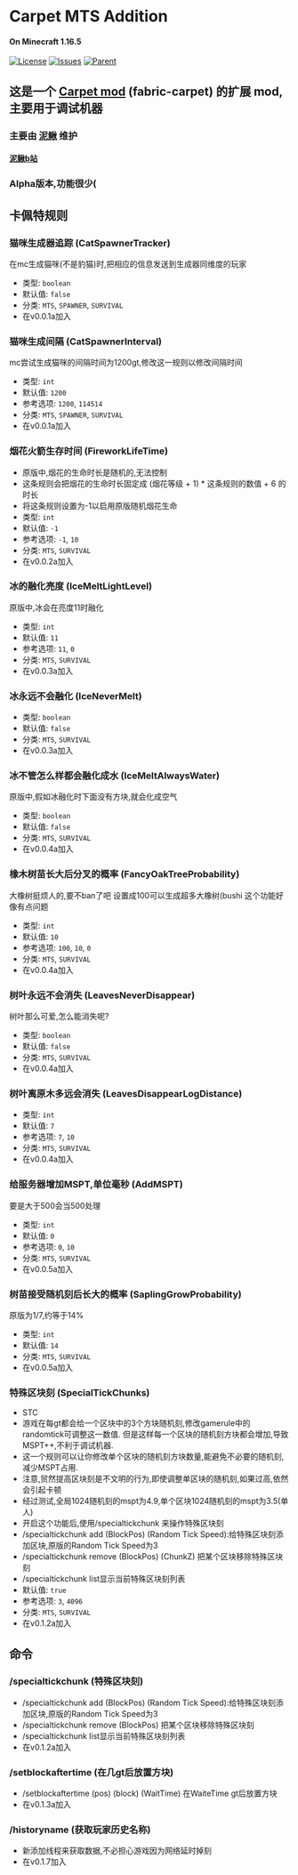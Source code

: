 # Carpet MTS Addition
#### On Minecraft 1.16.5
[![License](https://img.shields.io/github/license/MTS-MoyuTech/Carpet-MTS-Addition.svg)](http://www.gnu.org/licenses/lgpl-3.0.html)
[![Issues](https://img.shields.io/github/issues/MTS-MoyuTech/Carpet-MTS-Addition.svg)](https://github.com/MTS-MoyuTech/Carpet-MTS-Addition/issues)
[![Parent](https://img.shields.io/badge/Parent-fabric--carpet-blue)](https://github.com/gnembon/fabric-carpet)

## 这是一个 [Carpet mod](https://github.com/gnembon/fabric-carpet) (fabric-carpet) 的扩展 mod,主要用于调试机器
### 主要由 [泥鳅](https://github.com/bili-08A04-NQ3) 维护
#### [泥鳅b站](https://space.bilibili.com/538864655)

### Alpha版本,功能很少(

## 卡佩特规则

### 猫咪生成器追踪 (CatSpawnerTracker)

在mc生成猫咪(不是豹猫)时,把相应的信息发送到生成器同维度的玩家

- 类型: `boolean`
- 默认值: `false`
- 分类: `MTS`, `SPAWNER`, `SURVIVAL`
- 在v0.0.1a加入

### 猫咪生成间隔 (CatSpawnerInterval)

mc尝试生成猫咪的间隔时间为1200gt,修改这一规则以修改间隔时间

- 类型: `int`
- 默认值: `1200`
- 参考选项: `1200`, `114514`
- 分类: `MTS`, `SPAWNER`, `SURVIVAL`
- 在v0.0.1a加入

### 烟花火箭生存时间 (FireworkLifeTime)

- 原版中,烟花的生命时长是随机的,无法控制
- 这条规则会把烟花的生命时长固定成  (烟花等级 + 1) * 这条规则的数值 + 6 的时长
- 将这条规则设置为-1以启用原版随机烟花生命
- 类型: `int`
- 默认值: `-1`
- 参考选项: `-1`, `10`
- 分类: `MTS`, `SURVIVAL`
- 在v0.0.2a加入

### 冰的融化亮度 (IceMeltLightLevel)

原版中,冰会在亮度11时融化

- 类型: `int`
- 默认值: `11`
- 参考选项: `11`, `0`
- 分类: `MTS`, `SURVIVAL`
- 在v0.0.3a加入

### 冰永远不会融化 (IceNeverMelt)

- 类型: `boolean`
- 默认值: `false`
- 分类: `MTS`, `SURVIVAL`
- 在v0.0.3a加入

### 冰不管怎么样都会融化成水 (IceMeltAlwaysWater)

原版中,假如冰融化时下面没有方块,就会化成空气

- 类型: `boolean`
- 默认值: `false`
- 分类: `MTS`, `SURVIVAL`
- 在v0.0.4a加入

### 橡木树苗长大后分叉的概率 (FancyOakTreeProbability)

大橡树挺烦人的,要不ban了吧
设置成100可以生成超多大橡树(bushi
这个功能好像有点问题


- 类型: `int`
- 默认值: `10`
- 参考选项: `100`, `10`, `0`
- 分类: `MTS`, `SURVIVAL`
- 在v0.0.4a加入

### 树叶永远不会消失 (LeavesNeverDisappear)

树叶那么可爱,怎么能消失呢?

- 类型: `boolean`
- 默认值: `false`
- 分类: `MTS`, `SURVIVAL`
- 在v0.0.4a加入

### 树叶离原木多远会消失 (LeavesDisappearLogDistance)

- 类型: `int`
- 默认值: `7`
- 参考选项: `7`, `10`
- 分类: `MTS`, `SURVIVAL`
- 在v0.0.4a加入

### 给服务器增加MSPT,单位毫秒 (AddMSPT)

要是大于500会当500处理

- 类型: `int`
- 默认值: `0`
- 参考选项: `0`, `10`
- 分类: `MTS`, `SURVIVAL`
- 在v0.0.5a加入

### 树苗接受随机刻后长大的概率 (SaplingGrowProbability)

原版为1/7,约等于14%

- 类型: `int`
- 默认值: `14`
- 分类: `MTS`, `SURVIVAL`
- 在v0.0.5a加入

### 特殊区块刻 (SpecialTickChunks)

- STC
- 游戏在每gt都会给一个区块中的3个方块随机刻,修改gamerule中的randomtick可调整这一数值. 但是这样每一个区块的随机刻方块都会增加,导致MSPT++,不利于调试机器.
- 这一个规则可以让你修改单个区块的随机刻方块数量,能避免不必要的随机刻,减少MSPT占用.
- 注意,贸然提高区块刻是不文明的行为,即使调整单区块的随机刻,如果过高,依然会引起卡顿
- 经过测试,全局1024随机刻的mspt为4.9,单个区块1024随机刻的mspt为3.5(单人)
- 开启这个功能后,使用/specialtickchunk 来操作特殊区块刻
- /specialtickchunk add (BlockPos) (Random Tick Speed):给特殊区块刻添加区块,原版的Random Tick Speed为3
- /specialtickchunk remove (BlockPos) (ChunkZ) 把某个区块移除特殊区块刻
- /specialtickchunk list显示当前特殊区块刻列表
- 默认值: `true`
- 参考选项: `3`, `4096`
- 分类: `MTS`, `SURVIVAL`
- 在v0.1.2a加入

## 命令

### /specialtickchunk (特殊区块刻)

- /specialtickchunk add (BlockPos) (Random Tick Speed):给特殊区块刻添加区块,原版的Random Tick Speed为3
- /specialtickchunk remove (BlockPos) 把某个区块移除特殊区块刻
- /specialtickchunk list显示当前特殊区块刻列表
- 在v0.1.2a加入

### /setblockaftertime (在几gt后放置方块)

- /setblockaftertime (pos) (block) (WaitTime) 在WaiteTime gt后放置方块
- 在v0.1.3a加入

### /historyname (获取玩家历史名称)
- 新添加线程来获取数据,不必担心游戏因为网络延时掉刻
- 在v0.1.7加入
